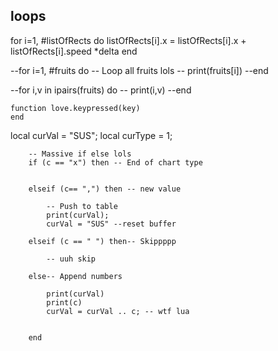 ## loops
for i=1, #listOfRects do
    listOfRects[i].x = listOfRects[i].x + listOfRects[i].speed *delta
end

--for i=1, #fruits do -- Loop all fruits lols
--    print(fruits[i])
--end

--for i,v in ipairs(fruits) do
--   print(i,v)
--end


    function love.keypressed(key)
    end


local curVal = "SUS";
		local curType = 1;

		-- Massive if else lols
		if (c == "x") then -- End of chart type

					
		elseif (c== ",") then -- new value

			-- Push to table
			print(curVal);
			curVal = "SUS" --reset buffer

		elseif (c == " ") then-- Skippppp
			
			-- uuh skip

		else-- Append numbers
			
			print(curVal)
			print(c)
			curVal = curVal .. c; -- wtf lua

			
		end
